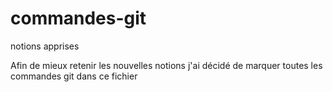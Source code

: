 # commandes-git
notions apprises 

Afin de mieux retenir les nouvelles notions j'ai décidé de marquer toutes les commandes git dans ce fichier
